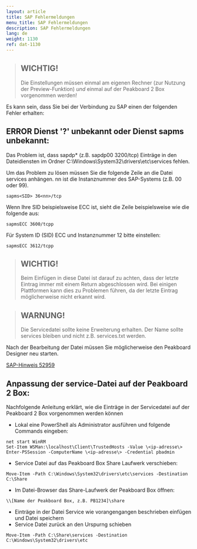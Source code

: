 ```yaml
---
layout: article
title: SAP Fehlermeldungen
menu_title: SAP Fehlermeldungen
description: SAP Fehlermeldungen
lang: de
weight: 1130
ref: dat-1130
---
```


> ## WICHTIG!
>
> Die Einstellungen müssen einmal am eigenen Rechner (zur Nutzung der Preview-Funktion) *und* einmal auf der Peakboard 2 Box vorgenommen werden!


Es kann sein, dass Sie bei der Verbindung zu SAP einen der folgenden Fehler erhalten:

## ERROR Dienst '?' unbekannt oder Dienst sapms unbekannt: 

Das Problem ist, dass sapdp* (z.B. sapdp00 3200/tcp) Einträge in den Dateidiensten im Ordner C:\Windows\System32\drivers\etc\services fehlen.

Um das Problem zu lösen müssen Sie die folgende Zeile an die Datei services anhängen. nn ist die Instanznummer des SAP-Systems (z.B. 00 oder 99).

```
sapms<SID> 36<nn>/tcp
```

  
Wenn Ihre SID beispielsweise ECC ist, sieht die Zeile beispielsweise wie die folgende aus:

```
sapmsECC 3600/tcpp  
```


Für System ID (SID) ECC und Instanznummer 12 bitte einstellen:

```
sapmsECC 3612/tcpp
```

> ## WICHTIG!
>
> Beim Einfügen in diese Datei ist darauf zu achten, dass der letzte Eintrag immer mit einem Return abgeschlossen wird. Bei einigen Plattformen kann dies zu Problemen führen, da der letzte Eintrag möglicherweise nicht erkannt wird.

> ## WARNUNG!
>
>Die Servicedatei sollte keine Erweiterung erhalten. Der Name sollte services bleiben und nicht z.B. services.txt werden.

Nach der Bearbeitung der Datei müssen Sie möglicherweise den Peakboard Designer neu starten.

[SAP-Hinweis 52959](https://launchpad.support.sap.com/#/notes/52959)

## Anpassung der service-Datei auf der Peakboard 2 Box:
Nachfolgende Anleitung erklärt, wie die Einträge in der Servicedatei auf der Peakboard 2 Box vorgenommen werden können
* Lokal eine PowerShell als Administrator ausführen und folgende Commands eingeben:
```
net start WinRM
Set-Item WSMan:\localhost\Client\TrustedHosts -Value \<ip-adresse\>
Enter-PSSession -ComputerName \<ip-adresse\> -Credential pbadmin
```
* Service Datei auf das Peakboard Box Share Laufwerk verschieben:
```
Move-Item -Path C:\Windows\System32\drivers\etc\services -Destination C:\Share
```
* Im Datei-Browser das Share-Laufwerk der Peakboard Box öffnen:
```
\\[Name der Peakboard Box, z.B. PB1234]\share
```
* Einträge in der Datei Service wie vorangengangen beschrieben einfügen und Datei speichern
* Service Datei zurück an den Urspurng schieben
```
Move-Item -Path C:\Share\services -Destination C:\Windows\System32\drivers\etc
```
